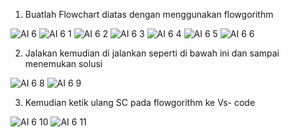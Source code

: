 1. Buatlah Flowchart diatas dengan menggunakan flowgorithm

![AI 6](https://user-images.githubusercontent.com/93025147/139073380-852a1abb-f726-4a25-a0ff-b403afedbdc7.png)
![AI 6 1](https://user-images.githubusercontent.com/93025147/139073525-6a09e83e-b9a3-44e1-b8d9-3f101421baf1.png)
![AI 6 2](https://user-images.githubusercontent.com/93025147/139073546-58b8d6ab-18a6-4047-8038-27a4615b2399.png)
![AI 6 3](https://user-images.githubusercontent.com/93025147/139073571-cdfd298f-3e96-4771-b3d2-c152ec3aac1a.png)
![AI 6 4](https://user-images.githubusercontent.com/93025147/139073596-8cf920e2-5f69-4295-83ae-257796e3e334.png)
![AI 6 5](https://user-images.githubusercontent.com/93025147/139073614-2697a807-5029-4e73-baf1-d65c7c82322d.png)
![AI 6 6](https://user-images.githubusercontent.com/93025147/139073647-d7c4f020-082b-47e1-98f3-2b70d5ef6622.png)


2. Jalakan kemudian di jalankan seperti di bawah ini dan sampai menemukan solusi

![AI 6 8](https://user-images.githubusercontent.com/93025147/139074615-aa91b426-bda1-4713-bb38-a574a783ea53.png)
![AI 6 9](https://user-images.githubusercontent.com/93025147/139074653-fe222fcb-7c0d-4ea8-a049-c93bbc62eed8.png)


3. Kemudian ketik ulang SC pada flowgorithm ke Vs- code

![AI 6 10](https://user-images.githubusercontent.com/93025147/139084859-54b18496-8897-4f25-ba2e-7aefff58b8b0.png)
![AI 6 11](https://user-images.githubusercontent.com/93025147/139085041-96ed44f2-66eb-42ca-bfe2-05fb56ccb959.png)

